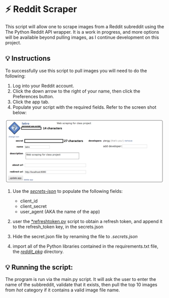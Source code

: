 # :zap: Reddit Scraper

This script will allow one to scrape images from a Reddit subreddit
using the The Python Reddit API wrapper. It is a work in progress,
and more options will be available beyond pulling images, as I continue 
development on this project.

## :bulb: Instructions

To successfully use this script to pull images you will need to do the following:

1. Log into your Reddit account.
2. Click the down arrow to the right of your name, then click the Preferences button.
3. Click the app tab.
4. Populate your script with the required fields. Refer to the screen shot below:

![REGISTER-APPLICATION](docs/images/register_app.png)


1. Use the [*secrets-json*](secrets.json) to populate the following fields:
   * client_id
   * client_secret
   * user_agent (AKA the name of the app)

2. user the [*refreshtoken.py](refreshtoken.py) script to obtain a refresh token, and append it to the refresh_token key, in the secrets.json
3. Hide the secret.json file by renaming the file to *.secrets.json*

4.  import all of the Python libraries contained in the requirements.txt file, the [*reddit_pkg*](reddit_pkg/) directory.

## :bulb: Running the script:

The program is run via the main.py script.
It will ask the user to enter the name of the subbreddit, validate that it exists, then pull the top 10 images from *hot* category if 
it contains a valid image file name.
